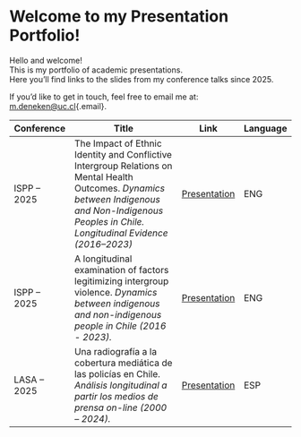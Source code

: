 # Welcome to my Presentation Portfolio!

Hello and welcome!\
This is my portfolio of academic presentations.\
Here you’ll find links to the slides from my conference talks since 2025.

If you’d like to get in touch, feel free to email me at: [m.deneken\@uc.cl](mailto:m.deneken@uc.cl){.email}.

| Conference  | Title                                                                                                                                                                                              | Link                                                                                                      | Language |
|-----------|-----------------------------------|----------------|-----------|
| ISPP – 2025 | The Impact of Ethnic Identity and Conflictive Intergroup Relations on Mental Health Outcomes. *Dynamics between Indigenous and Non-Indigenous Peoples in Chile. Longitudinal Evidence (2016–2023)* | [Presentation](https://matdknu.github.io/presentations/ispp/mental_health/presentacion_mental.html)       | ENG      |
| ISPP – 2025 | A longitudinal examination of factors legitimizing intergroup violence. *Dynamics between indigenous and non-indigenous people in Chile (2016 - 2023).*                                            | [Presentation](https://matdknu.github.io/presentations/ispp/conflict_violence/presentacion_violence.html) | ENG      |
| LASA – 2025 | Una radiografía a la cobertura mediática de las policías en Chile. *Análisis longitudinal a partir los medios de prensa on-line (2000 – 2024).*                                                    | [Presentation](https://matdknu.github.io/lasa_2025/)                                                      | ESP      |
